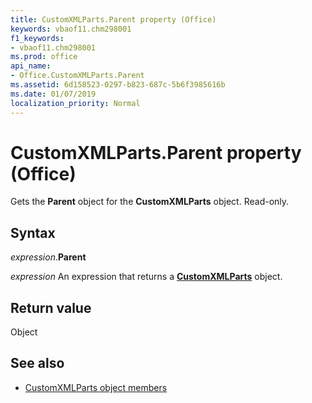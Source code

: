 ```yaml
---
title: CustomXMLParts.Parent property (Office)
keywords: vbaof11.chm298001
f1_keywords:
- vbaof11.chm298001
ms.prod: office
api_name:
- Office.CustomXMLParts.Parent
ms.assetid: 6d158523-0297-b823-687c-5b6f3985616b
ms.date: 01/07/2019
localization_priority: Normal
---
```



# CustomXMLParts.Parent property (Office)

Gets the **Parent** object for the **CustomXMLParts** object. Read-only.


## Syntax

_expression_.**Parent**

_expression_ An expression that returns a **[CustomXMLParts](Office.CustomXMLParts.md)** object.


## Return value

Object


## See also

- [CustomXMLParts object members](overview/library-reference/customxmlparts-members-office.md)
